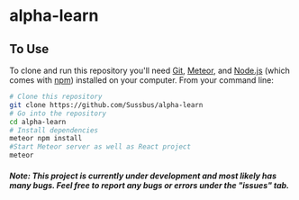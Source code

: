 # alpha-learn

## To Use

To clone and run this repository you'll need [Git](https://git-scm.com), [Meteor](https://www.meteor.com/), and [Node.js](https://nodejs.org/en/download/) (which comes with [npm](http://npmjs.com)) installed on your computer. From your command line:

```bash
# Clone this repository
git clone https://github.com/Sussbus/alpha-learn
# Go into the repository
cd alpha-learn
# Install dependencies
meteor npm install
#Start Meteor server as well as React project
meteor
```
##### Note:  This project is currently under development and most likely has many bugs. Feel free to report any bugs or errors under the "issues" tab.
